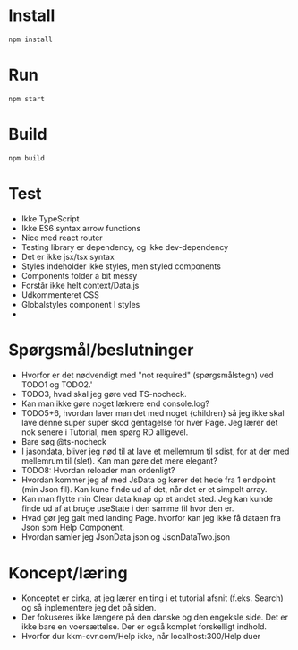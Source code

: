 # Install

`npm install`

# Run

`npm start`

# Build

`npm build`

# Test

- Ikke TypeScript
- Ikke ES6 syntax arrow functions
- Nice med react router
- Testing library er dependency, og ikke dev-dependency
- Det er ikke jsx/tsx syntax
- Styles indeholder ikke styles, men styled components
- Components folder a bit messy
- Forstår ikke helt context/Data.js
- Udkommenteret CSS
- Globalstyles component I styles
-

# Spørgsmål/beslutninger

- Hvorfor er det nødvendigt med "not required" (spørgsmålstegn) ved TODO1 og TODO2.'
- TODO3, hvad skal jeg gøre ved TS-nocheck.
- Kan man ikke gøre noget lækrere end console.log?
- TODO5+6, hvordan laver man det med noget {children} så jeg ikke skal lave denne super super skod gentagelse for hver Page. Jeg lærer det nok senere i Tutorial, men spørg RD alligevel.
- Bare søg @ts-nocheck
- I jasondata, bliver jeg nød til at lave et mellemrum til sdist, for at der med mellemrum til (slet). Kan man gøre det mere elegant?
- TODO8: Hvordan reloader man ordenligt?
- Hvordan kommer jeg af med JsData og kører det hede fra 1 endpoint (min Json fil). Kan kune finde ud af det, når det er et simpelt array.
- Kan man flytte min Clear data knap op et andet sted. Jeg kan kunde finde ud af at bruge useState i den samme fil hvor den er.
- Hvad gør jeg galt med landing Page. hvorfor kan jeg ikke få dataen fra Json som Help Component.
- Hvordan samler jeg JsonData.json og JsonDataTwo.json

# Koncept/læring

- Konceptet er cirka, at jeg lærer en ting i et tutorial afsnit (f.eks. Search) og så inplementere jeg det på siden.
- Der fokuseres ikke længere på den danske og den engeksle side. Det er ikke bare en voersættelse. Der er også komplet forskelligt indhold.
- Hvorfor dur kkm-cvr.com/Help ikke, når localhost:300/Help duer
